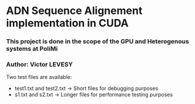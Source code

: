 # ADN Sequence Alignement implementation in CUDA

### This project is done in the scope of the GPU and Heterogenous systems at PoliMi

### Author: Victor LEVESY

Two test files are available:
<ul>
<li>test1.txt and test2.txt -> Short files for debugging purposes</li>
<li>s1.txt and s2.txt -> Longer files for performance testing purposes</li>
</ul>
